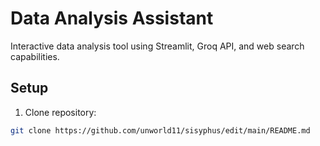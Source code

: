 # Data Analysis Assistant

Interactive data analysis tool using Streamlit, Groq API, and web search capabilities.

## Setup

1. Clone repository:
```bash
git clone https://github.com/unworld11/sisyphus/edit/main/README.md

